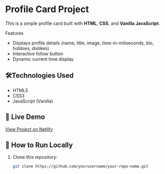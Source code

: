 # Profile Card Project

This is a simple profile card built with **HTML**, **CSS**, and **Vanilla JavaScript**.

Features
- Displays profile details (name, title, image, time-in-miliseconds, bio, hobbies, dislikes) 
- Interactive follow button
- Dynamic current time display

## 🛠️Technologies Used
- HTML5
- CSS3
- JavaScript (Vanilla)

## 🚀 Live Demo
[View Project on Netlify](https://your-netlify-link-here.com)

## 🧭 How to Run Locally
1. Clone this repository:
   ```bash
   git clone https://github.com/yourusername/your-repo-name.git
